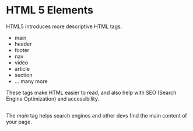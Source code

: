 # HTML 5 Elements
HTML5 introduces more descriptive HTML tags.
* main
* header
* footer
* nav
* video
* article
* section
* ... many more

These tags make HTML easier to read, and also help with SEO (Search Engine Optimization) and accessibility. 

## <main>
The *main* tag helps search engines and other devs find the main content of your page.
